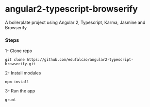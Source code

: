# angular2-typescript-browserify
A boilerplate project using Angular 2, Typescript, Karma, Jasmine and Browserify

### Steps
1- Clone repo
```
git clone https://github.com/edufalcao/angular2-typescript-browserify.git
```


2- Install modules 
```
npm install
```


3- Run the app
```
grunt
```
